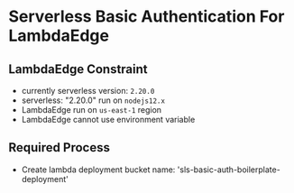 # Serverless Basic Authentication For LambdaEdge
## LambdaEdge Constraint
- currently serverless version: `2.20.0`
- serverless: "2.20.0" run on `nodejs12.x`
- LambdaEdge run on `us-east-1` region
- LambdaEdge cannot use environment variable

## Required Process
- Create lambda deployment bucket
name: 'sls-basic-auth-boilerplate-deployment'

